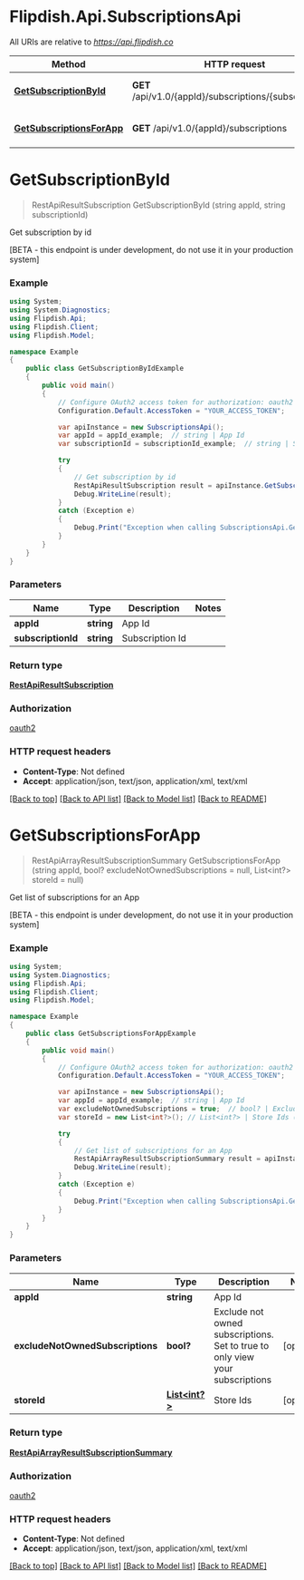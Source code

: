 # Flipdish.Api.SubscriptionsApi

All URIs are relative to *https://api.flipdish.co*

Method | HTTP request | Description
------------- | ------------- | -------------
[**GetSubscriptionById**](SubscriptionsApi.md#getsubscriptionbyid) | **GET** /api/v1.0/{appId}/subscriptions/{subscriptionId} | Get subscription by id
[**GetSubscriptionsForApp**](SubscriptionsApi.md#getsubscriptionsforapp) | **GET** /api/v1.0/{appId}/subscriptions | Get list of subscriptions for an App


<a name="getsubscriptionbyid"></a>
# **GetSubscriptionById**
> RestApiResultSubscription GetSubscriptionById (string appId, string subscriptionId)

Get subscription by id

[BETA - this endpoint is under development, do not use it in your production system]

### Example
```csharp
using System;
using System.Diagnostics;
using Flipdish.Api;
using Flipdish.Client;
using Flipdish.Model;

namespace Example
{
    public class GetSubscriptionByIdExample
    {
        public void main()
        {
            // Configure OAuth2 access token for authorization: oauth2
            Configuration.Default.AccessToken = "YOUR_ACCESS_TOKEN";

            var apiInstance = new SubscriptionsApi();
            var appId = appId_example;  // string | App Id
            var subscriptionId = subscriptionId_example;  // string | Subscription Id

            try
            {
                // Get subscription by id
                RestApiResultSubscription result = apiInstance.GetSubscriptionById(appId, subscriptionId);
                Debug.WriteLine(result);
            }
            catch (Exception e)
            {
                Debug.Print("Exception when calling SubscriptionsApi.GetSubscriptionById: " + e.Message );
            }
        }
    }
}
```

### Parameters

Name | Type | Description  | Notes
------------- | ------------- | ------------- | -------------
 **appId** | **string**| App Id | 
 **subscriptionId** | **string**| Subscription Id | 

### Return type

[**RestApiResultSubscription**](RestApiResultSubscription.md)

### Authorization

[oauth2](../README.md#oauth2)

### HTTP request headers

 - **Content-Type**: Not defined
 - **Accept**: application/json, text/json, application/xml, text/xml

[[Back to top]](#) [[Back to API list]](../README.md#documentation-for-api-endpoints) [[Back to Model list]](../README.md#documentation-for-models) [[Back to README]](../README.md)

<a name="getsubscriptionsforapp"></a>
# **GetSubscriptionsForApp**
> RestApiArrayResultSubscriptionSummary GetSubscriptionsForApp (string appId, bool? excludeNotOwnedSubscriptions = null, List<int?> storeId = null)

Get list of subscriptions for an App

[BETA - this endpoint is under development, do not use it in your production system]

### Example
```csharp
using System;
using System.Diagnostics;
using Flipdish.Api;
using Flipdish.Client;
using Flipdish.Model;

namespace Example
{
    public class GetSubscriptionsForAppExample
    {
        public void main()
        {
            // Configure OAuth2 access token for authorization: oauth2
            Configuration.Default.AccessToken = "YOUR_ACCESS_TOKEN";

            var apiInstance = new SubscriptionsApi();
            var appId = appId_example;  // string | App Id
            var excludeNotOwnedSubscriptions = true;  // bool? | Exclude not owned subscriptions. Set to true to only view your subscriptions (optional) 
            var storeId = new List<int?>(); // List<int?> | Store Ids (optional) 

            try
            {
                // Get list of subscriptions for an App
                RestApiArrayResultSubscriptionSummary result = apiInstance.GetSubscriptionsForApp(appId, excludeNotOwnedSubscriptions, storeId);
                Debug.WriteLine(result);
            }
            catch (Exception e)
            {
                Debug.Print("Exception when calling SubscriptionsApi.GetSubscriptionsForApp: " + e.Message );
            }
        }
    }
}
```

### Parameters

Name | Type | Description  | Notes
------------- | ------------- | ------------- | -------------
 **appId** | **string**| App Id | 
 **excludeNotOwnedSubscriptions** | **bool?**| Exclude not owned subscriptions. Set to true to only view your subscriptions | [optional] 
 **storeId** | [**List&lt;int?&gt;**](int?.md)| Store Ids | [optional] 

### Return type

[**RestApiArrayResultSubscriptionSummary**](RestApiArrayResultSubscriptionSummary.md)

### Authorization

[oauth2](../README.md#oauth2)

### HTTP request headers

 - **Content-Type**: Not defined
 - **Accept**: application/json, text/json, application/xml, text/xml

[[Back to top]](#) [[Back to API list]](../README.md#documentation-for-api-endpoints) [[Back to Model list]](../README.md#documentation-for-models) [[Back to README]](../README.md)

